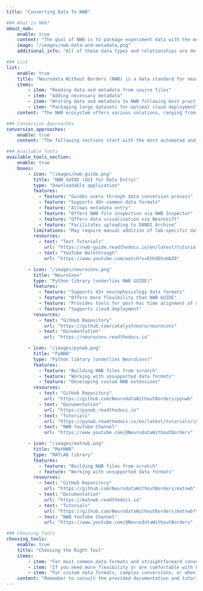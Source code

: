 ```yaml
---
title: "Converting Data To NWB"

### What is NWB?
about_nwb:
    enable: true
    content: "The goal of NWB is to package experiment data with the metadata necessary to analyze the data. All of the data in a particular session goes into a single file. This includes the neurophysiology data itself, but also includes other data such as information about the data acquisition, experiment design, experimental subject, and behavior of that subject. The NWB core schema defines data containers for common data objects in neurophysiology data, including: intracellular electrophysiology (e.g. patch clamping), extracellular electrophysiology (e.g. Neuropixel probes), and optical physiology (e.g. two-photon imaging), and behavior."
    image: "/images/nwb-data-and-metadata.png"
    additional_info: "All of these data types and relationships are defined in the [NWB Schema](https://nwb-schema.readthedocs.io/) using the [HDMF specification language](https://hdmf-schema-language.readthedocs.io/en/latest/). NWB is faced with the challenge of supporting a large variety of different experiment types, so the data types and relationships can get quite complex. For this reason the NWB development team provides APIs to help users easily and efficiently read and write NWB files."

### List 
list:
    enable: true
    title: "Neurodata Without Borders (NWB) is a data standard for neurophysiology. Converting data to NWB involves:"
    items:
        - item: "Reading data and metadata from source files"
        - item: "Adding necessary metadata"
        - item: "Writing data and metadata to NWB following best practices"
        - item: "Packaging large datasets for optimal cloud deployment"
    content: "The NWB ecosystem offers various solutions, ranging from automated no-code tools to fine-grained programmatic options. Below we provide an overview of the main tools. For a more detailed introduction to data conversion please see the [data conversion user guide](https://nwb-overview.readthedocs.io/en/latest/conversion_tutorial/user_guide.html)."

### Conversion Approaches
conversion_approaches:
    enable: true
    content: "The following sections start with the most automated and convenient approaches and proceed to more involved and customizable solutions. Each tool offers different levels of flexibility and control, allowing you to choose the right approach for your specific needs."

### Available Tools
available_tools_section:
    enable: true
    boxes: 
        - icon: "/images/nwb-guide.png"
          title: "NWB GUIDE (GUI for Data Entry)"
          type: "Downloadable application"
          features:
            - feature: "Guides users through data conversion process"
            - feature: "Supports 40+ common data formats"
            - feature: "Allows metadata entry"
            - feature: "Offers NWB file inspection via NWB Inspector"
            - feature: "Offers data visualization via Neurosift"
            - feature: "Facilitates uploading to DANDI Archive"
          limitations: "May require manual addition of lab-specific data"
          resources:
            - text: "Text Tutorials"
              url: "https://nwb-guide.readthedocs.io/en/latest/tutorials/index.html"
            - text: "YouTube Walkthrough"
              url: "https://www.youtube.com/watch?v=EhhdDVuHAZ0"

        - icon: "/images/neuroconv.png"
          title: "NeuroConv"
          type: "Python library (underlies NWB GUIDE)"
          features:
            - feature: "Supports 45+ neurophysiology data formats"
            - feature: "Offers more flexibility than NWB GUIDE"
            - feature: "Provides tools for post-hoc time alignment of multiple data streams"
            - feature: "Supports cloud deployment"
          resources:
            - text: "GitHub Repository"
              url: "https://github.com/catalystneuro/neuroconv"
            - text: "Documentation"
              url: "https://neuroconv.readthedocs.io"

        - icon: "/images/pynwb.png"
          title: "PyNWB"
          type: "Python library (underlies NeuroConv)"
          features:
            - feature: "Building NWB files from scratch"
            - feature: "Working with unsupported data formats"
            - feature: "Developing custom NWB extensions"
          resources:
            - text: "GitHub Repository"
              url: "https://github.com/NeurodataWithoutBorders/pynwb"
            - text: "Documentation"
              url: "https://pynwb.readthedocs.io"
            - text: "Tutorials"
              url: "https://pynwb.readthedocs.io/en/latest/tutorials/index.html"
            - text: "NWB YouTube Channel"
              url: "https://www.youtube.com/@NeurodataWithoutBorders"

        - icon: "/images/matnwb.png"
          title: "MatNWB"
          type: "MATLAB library"
          features:
            - feature: "Building NWB files from scratch"
            - feature: "Working with unsupported data formats"
          resources:
            - text: "GitHub Repository"
              url: "https://github.com/NeurodataWithoutBorders/matnwb"
            - text: "Documentation"
              url: "https://matnwb.readthedocs.io"
            - text: "Tutorials"
              url: "https://github.com/NeurodataWithoutBorders/matnwb?tab=readme-ov-file#tutorials"
            - text: "NWB YouTube Channel"
              url: "https://www.youtube.com/@NeurodataWithoutBorders"

### Choosing Tools
choosing_tools:
    enable: true
    title: "Choosing the Right Tool"
    items:
        - item: "For most common data formats and straightforward conversions, start with NWB GUIDE."
        - item: "If you need more flexibility or are comfortable with Python, consider NeuroConv"
        - item: "For custom data formats, complex conversions, or when developing NWB extensions, use PyNWB or MatNWB."
    content: "Remember to consult the provided documentation and tutorials for detailed guidance on using each tool"
---
```


